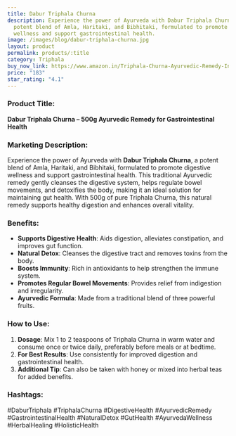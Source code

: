 ```yaml
---
title: Dabur Triphala Churna
description: Experience the power of Ayurveda with Dabur Triphala Churna, a
  potent blend of Amla, Haritaki, and Bibhitaki, formulated to promote digestive
  wellness and support gastrointestinal health.
image: /images/blog/dabur-triphala-churna.jpg
layout: product
permalink: products/:title
category: Triphala
buy_now_link: https://www.amazon.in/Triphala-Churna-Ayurvedic-Remedy-Intestinal/dp/B00IS24QPC/ref=sr_1_11?crid=3AE0V1J1E19HZ&tag=m0150-21
price: "183"
star_rating: "4.1"
---
```

### Product Title:
**Dabur Triphala Churna – 500g Ayurvedic Remedy for Gastrointestinal Health**

### Marketing Description:
Experience the power of Ayurveda with **Dabur Triphala Churna**, a potent blend of Amla, Haritaki, and Bibhitaki, formulated to promote digestive wellness and support gastrointestinal health. This traditional Ayurvedic remedy gently cleanses the digestive system, helps regulate bowel movements, and detoxifies the body, making it an ideal solution for maintaining gut health. With 500g of pure Triphala Churna, this natural remedy supports healthy digestion and enhances overall vitality.

### Benefits:
- **Supports Digestive Health**: Aids digestion, alleviates constipation, and improves gut function.
- **Natural Detox**: Cleanses the digestive tract and removes toxins from the body.
- **Boosts Immunity**: Rich in antioxidants to help strengthen the immune system.
- **Promotes Regular Bowel Movements**: Provides relief from indigestion and irregularity.
- **Ayurvedic Formula**: Made from a traditional blend of three powerful fruits.

### How to Use:
1. **Dosage**: Mix 1 to 2 teaspoons of Triphala Churna in warm water and consume once or twice daily, preferably before meals or at bedtime.
2. **For Best Results**: Use consistently for improved digestion and gastrointestinal health.
3. **Additional Tip**: Can also be taken with honey or mixed into herbal teas for added benefits.

### Hashtags:
#DaburTriphala #TriphalaChurna #DigestiveHealth #AyurvedicRemedy #GastrointestinalHealth #NaturalDetox #GutHealth #AyurvedaWellness #HerbalHealing #HolisticHealth
